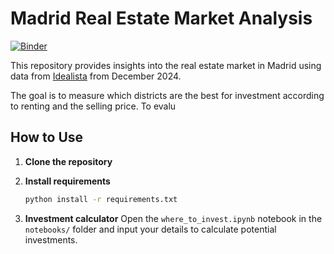 # Madrid Real Estate Market Analysis

[![Binder](https://mybinder.org/badge_logo.svg)](https://mybinder.org/v2/gh/pbaneto/idealista-gpt/HEAD)

This repository provides insights into the real estate market in Madrid using data from [Idealista](https://www.idealista.com/) from December 2024.

The goal is to measure which districts are the best for investment according to renting and the selling price. To evalu

## How to Use

1. **Clone the repository**

2. **Install requirements**
   ```bash
   python install -r requirements.txt
3. **Investment calculator**
    Open the `where_to_invest.ipynb` notebook in the `notebooks/` folder and input your details to calculate potential investments.